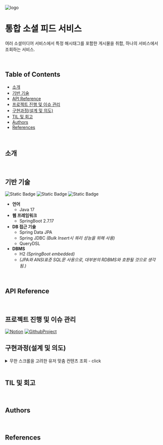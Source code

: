 ![logo](https://static.wanted.co.kr/images/events/3178/58ac3248.jpg)

# 통합 소셜 피드 서비스
여러 소셜미디어 서비스에서 특정 해시태그를 포함한 게시물을 취합, 하나의 서비스에서 조회하는 서비스.

<br/>

## Table of Contents
- [소개](#소개)
- [기반 기술](#기반-기술)
- [API Reference](#api-reference)
- [프로젝트 진행 및 이슈 관리](#프로젝트-진행-및-이슈-관리)
- [구현과정(설계 및 의도)](#구현과정(설계-및-의도))
- [TIL 및 회고](#til-및-회고)
- [Authors](#authors)
- [References](#references)

<br/>


## 소개

<br/>


## 기반 기술
![Static Badge](https://img.shields.io/badge/Java-17-orange?style=for-the-badge&logo=appveyor?logo=null) ![Static Badge](https://img.shields.io/badge/SpringBoot-2.7.17-yellow?style=for-the-badge&logo=appveyor?logo=null) ![Static Badge](https://img.shields.io/badge/H2-embedded-blue?style=for-the-badge&logo=appveyor?logo=null) 
<br/>
- **언어**
  - Java 17
- **웹 프레임워크**
  - SpringBoot 2.7.17
- **DB 접근 기술**
  - Spring Data JPA
  - Spring JDBC *(Bulk Insert시 쿼리 성능을 위해 사용)*
  - QueryDSL
- **DBMS**
  - H2 *(SpringBoot embedded)*
  - *(JPA와 ANSI표준 SQL문 사용으로, 대부분의 RDBMS와 호환될 것으로 생각됨.)*

<br/>


## API Reference
<br/>


## 프로젝트 진행 및 이슈 관리

[![Notion](https://img.shields.io/badge/Notion-%23000000.svg?style=for-the-badge&logo=notion&logoColor=white)](https://www.notion.so/Team-BeforSpring-888afbbaa2424750a7600475f4a2630f?pvs=4)
[![GithubProject](https://img.shields.io/badge/Github_Project-%23000000.svg?style=for-the-badge&logo=github&logoColor=white)](https://github.com/orgs/BeforeSpring/projects/3)
<br/>


## 구현과정(설계 및 의도) 
<details>
<summary>무한 스크롤을 고려한 유저 맞춤 컨텐츠 조회 - click</summary>

- **서비스 특성**
  - 소셜미디어의 특성상 게시물이 자주 업데이트됨.
  - 일반적으로 무한스크롤 방식의 UX를 채택할 것임.
  - 모든 SNS 게시물을 전부 크롤링하여 저장 것은 것은 사실상 불가능함.
    - 본 서비스에서 관리하는 해시태그가 포함된 게시물에 한해서 저장하게 됨.
    - 때문에, 본 서비스에 데이터가 들어오는 순서는 실제 게시물이 게시된 순서와 전혀 다를 수 있음.(본 서비스에서 관리하는 PK 생성 방식과 관련하여 고려할 필요가 있음.)
- **무한스크롤 구현**
  - **구현 방법 결정**(마지막 조회 결과 이후 시점부터 쿼리)
    - 단순 offset 사용은 적절하지 않다고 판단함.
      - 다음 페이지를 조회하기 전에 새로운 게시물이 올라온다면, 중복되는 게시물이 등장할 수 있음.
      - **UX 측면에서, 스크롤을 내릴 때, 중복된 게시물이 등장하는 것은 좋지 못함.**
    - 마지막 조회 결과를 바탕으로 그 이후의 결과를 조회할 필요가 있다고 결론을 냄.
  - **마지막 조회 결과를 DB에서 어떻게 특정할 것인가**
    - Incremental, 혹은 Time-Based로 생성된 PK를 이용하는 것이 일반적이나, 본 서비스에서는 부적절하다고 판단함.
      - 여러 SNS의 게시물 ID 타입과 관리 체계가 다름. 때문에 본 서비스에서는 대리키PK를 사용하는 것이 좋다고 판단하였음.
      - **SNS 게시물의 실제 게시 시점과, 본 서비스에서 DB에 저장한 시점은 다를 수 있음.**
    - 위 문제는 정규화를 포기하고, 해시태그마다 `Content`를 중복 저장하는 방식으로 해결할 수 있기는 하지만, 보다 온건한 방법을 채택함.
      - 문제의 심각성에 비해서 해결방법이 너무 급진적이라고 판단함.
      - 통계 관련 기능 구현시 애로사항이 있을 수도 있다고 판단함.
    - 마지막 조회된 게시물을 특정하기 위해서 게시물 생성시점인 `createdAt`을 활용하기로 결정함.
- **쿼리 성능 문제**
  - 문자열 매칭 성능 문제
    - `Content.hashtag`를 공백 구분 문자열로 저장함.
    - `like %tofind%`로 검사할 경우, 인덱스를 활용할 수 없기 때문에 성능에 큰 문제가 발생함.
    - 해결방법
      - `HashtagContent` 엔티티(테이블)를 만들어 최적화를 시도하였음.
        - `HashtagContent`
          - `Long id`(대리키, PK)
          - `String hashtag`
          - `Long contentId`(외래키)
  - Join 쿼리 성능 문제
    - 인덱스를 적절히 활용할 수 없는 문제
      - 앞서 언급한 시간 기반으로 이전 게시물을 특정하기로 결정한 이후, 인덱스를 적절히 활용할수 없다는 점을 인지하였음.
    - 해결방법
      - 정규화를 조금 포기하고, `HashtagContent`에 `createdAt` 컬럼을 추가함.
        - join시, 드라이빙 테이블의 Row 수를 최소화하기 위해서임. 
        - `createdAt`을 `HashtagContent`에 추가할 경우, 드라이빙 테이블에서 목록 컨텐츠 쿼리에 필요한 모든 조건을 완성할수 있음.
          - 쿼리 조건을 `HashtagContent`에 설정된 복합 인덱스 (`hashtag`, `createdAt`)를 통해 완전히 커버 가능함.
        - 드리븐 테이블의 값(이 경우 `Content.createdAt`)에 의존적이지 않기 때문에 쿼리 비용 예측이 쉬워짐. 
- **게시물 생성 시점의 세분성(granularity)과 관련된 문제**
  - 외부 SNS에서 게시물 생성 시점을 얼마나 상세하게 제공하느냐에 따라서 쿼리 방식에 잠재적인 문제 발생이 가능함.
    - DB에는 수~수십ms 단위로 세분화된 시간 정보를 저장 가능하지만, 외부 서비스가 시간을 얼마나 자세히 제공하는지 고려하여야함. 
    - 만약 API로 제공되는 게시물의 시간 단위가 1초, 1분과 같이 큰 단위로 제공된다면, 동일한 시간에 생성된 게시물이 여럿 존재할 수 있음.
      - **이 경우, `createdAt`을 기반으로 무한스크롤을 구현한 본 서비스에서, 동일한 결과만 지속적으로 쿼리되는 문제가 발생할 수 있음.**
  - 해결방법
    - 쿼리 파라미터에 `offset` 조건을 추가하고, 다음 쿼리에 `offset` 설정이 필요한 경우(마지막 조회된 게시물의 생성시점과, 그 직후의 생성시점이 같은 경우), 이를 판단하여 반환하도록 api 스펙을 작성하였음.
    - `createdAt` 파라미터도 여전히 사용하기 때문에, 새 게시물로 인해서 중복된 결과가 조회되는 상황을 방지할수 있을 것으로 생각됨.
  - 추가로 고려해야할 점
    - `offset`의 특성상, 엄청나게 인기있는 해시태그를 처리해야할 경우, 쿼리 성능을 개선해야할 필요가 있을 수도 있음. 
      - 쿼리 파라미터로 `contentId`까지 받고, 정렬 조건에 포함시킨 뒤, `contentId` 이후의 값을 불러오는 식으로 구현할수도 있을 것 같음.
      - 단, `contentId` 컬럼까지 인덱스에 포함될 경우, 인덱스의 크기가 커져서 전반적인 읽기 성능이 떨어지는 trade-off가 존재함. 
      - 추후 sns에서 제공하는 시간 응답 값이 어떤지 확인하고, 실제 서비스의 유즈케이스를 고려하여 다른 방안을 생각해볼것.

</details>

<br/>


## TIL 및 회고

<br/>


## Authors

<br/>


## References



